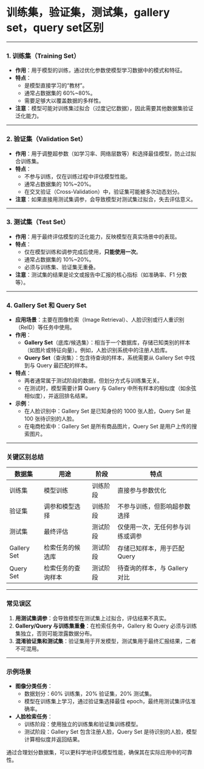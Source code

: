 # 训练集，验证集，测试集，gallery set，query set区别

---

### **1. 训练集（Training Set）**
- **作用**：用于模型的训练，通过优化参数使模型学习数据中的模式和特征。
- **特点**：
  - 是模型直接学习的“教材”。
  - 通常占数据集的 60%~80%。
  - 需要足够大以覆盖数据的多样性。
- **注意**：模型可能对训练集过拟合（过度记忆数据），因此需要其他数据集验证泛化能力。

---

### **2. 验证集（Validation Set）**
- **作用**：用于调整超参数（如学习率、网络层数等）和选择最佳模型，防止过拟合训练集。
- **特点**：
  - 不参与训练，仅在训练过程中评估模型性能。
  - 通常占数据集的 10%~20%。
  - 在交叉验证（Cross-Validation）中，验证集可能被多次动态划分。
- **注意**：如果直接用测试集调参，会导致模型对测试集过拟合，失去评估意义。

---

### **3. 测试集（Test Set）**
- **作用**：用于最终评估模型的泛化能力，反映模型在真实场景中的表现。
- **特点**：
  - 仅在模型训练和调参完成后使用，**只能使用一次**。
  - 通常占数据集的 10%~20%。
  - 必须与训练集、验证集无重叠。
- **注意**：测试集的结果是论文或报告中汇报的核心指标（如准确率、F1 分数等）。

---

### **4. Gallery Set 和 Query Set**
- **应用场景**：主要在图像检索（Image Retrieval）、人脸识别或行人重识别（ReID）等任务中使用。
- **作用**：
  - **Gallery Set**（底库/候选集）：相当于一个数据库，存储已知类别的样本（如图片或特征向量）。例如，人脸识别系统中的注册人脸库。
  - **Query Set**（查询集）：包含待查询的样本，系统需要从 Gallery Set 中找到与 Query 最匹配的样本。
- **特点**：
  - 两者通常属于测试阶段的数据，但划分方式与训练集无关。
  - 在测试时，模型需要计算 Query 与 Gallery 中所有样本的相似度（如余弦相似度），并返回排名结果。
- **示例**：
  - 在人脸识别中：Gallery Set 是已知身份的 1000 张人脸，Query Set 是 100 张待识别的人脸。
  - 在电商检索中：Gallery Set 是所有商品图片，Query Set 是用户上传的搜索图片。

---

### **关键区别总结**
| **数据集**  | **用途**           | **阶段** | **特点**                         |
| ----------- | ------------------ | -------- | -------------------------------- |
| 训练集      | 模型训练           | 训练阶段 | 直接参与参数优化                 |
| 验证集      | 调参和模型选择     | 训练阶段 | 不参与训练，但影响超参数选择     |
| 测试集      | 最终评估           | 测试阶段 | 仅使用一次，无任何参与训练或调参 |
| Gallery Set | 检索任务的候选库   | 测试阶段 | 存储已知样本，用于匹配 Query     |
| Query Set   | 检索任务的查询样本 | 测试阶段 | 待查询的样本，与 Gallery 对比    |

---

### **常见误区**
1. **用测试集调参**：会导致模型在测试集上过拟合，评估结果不真实。
2. **Gallery/Query 与训练集重叠**：在检索任务中，Gallery 和 Query 必须与训练集独立，否则可能泄露数据分布。
3. **混淆验证集和测试集**：验证集用于开发模型，测试集用于最终汇报结果，二者不可混用。

---

### **示例场景**
- **图像分类任务**：
  - 数据划分：60% 训练集，20% 验证集，20% 测试集。
  - 模型在训练集上学习，通过验证集选择最佳 epoch，最终用测试集评估准确率。
- **人脸检索任务**：
  - 训练阶段：使用独立的训练集和验证集训练模型。
  - 测试阶段：Gallery Set 包含注册人脸，Query Set 是待识别的人脸，模型计算相似度并返回结果。

通过合理划分数据集，可以更科学地评估模型性能，确保其在实际应用中的可靠性。